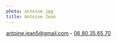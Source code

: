```yaml
---
photo: antoine.jpg
title: Antoine Jean
---
```

[<i class="fa fa-envelope"></i> antoine.jean5@gmail.com](mailto:antoine.jean5@gmail.com) - [<i class="fa fa-phone"></i> 06 80 35 65 70](tel:+33680356570)
